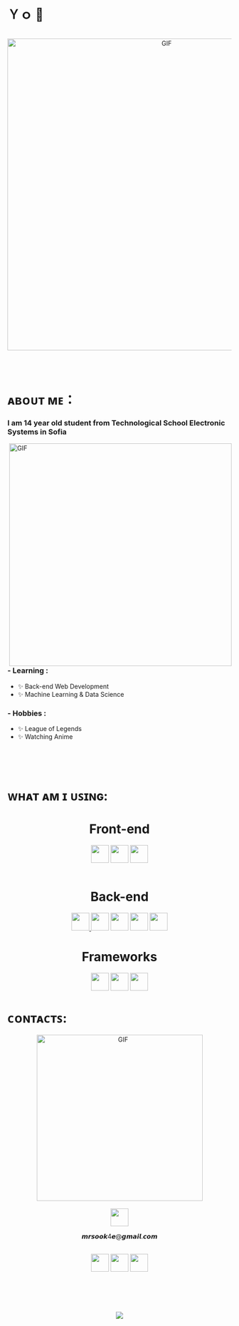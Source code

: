 # Ｙｏ 👋
<br>
<div align="center">
<img hight="300" width="700" alt="GIF" align="center" src="https://giffiles.alphacoders.com/354/35458.gif">
</div>
</br>
</br>
</br>

# ᴀʙᴏᴜᴛ ᴍᴇ：

### I am 14 year old student from Technological School Electronic Systems in Sofia

<img hight="400" width="500" alt="GIF" align="right" src="https://i.pinimg.com/originals/cc/c8/39/ccc839332d89d6150db61b7e47da89f1.gif">

### - Learning :
- ✨ Back-end Web Development
- ✨ Machine Learning & Data Science

### - Hobbies : 
- ✨ League of Legends
- ✨ Watching Anime

</br>
</br>
</br>

# ᴡʜᴀᴛ ᴀᴍ ɪ ᴜꜱɪɴɢ:

<h1 align="center">Front-end</h1>

<div align="center">
<a href="#" target="_blank" rel="noreferrer"> <img src="https://cdn-icons-png.flaticon.com/512/5968/5968267.png" width="40" height="40"/></a>
<a href="#" target="_blank" rel="noreferrer"> <img src="https://cdn-icons-png.flaticon.com/512/5968/5968242.png" width="40" height="40"/></a>
<a href="#" target="_blank" rel="noreferrer"> <img src="https://cdn-icons-png.flaticon.com/512/5968/5968292.png" width="40" height="40"/></a>
</div>
 <br>

<h1 align="center">Back-end</h1>
<div align="center"> 
  <a href="https://www.python.org/" target="_blank" rel="noreferrer"> <img src="https://cdn-icons-png.flaticon.com/512/5968/5968350.png" width="40" height="40"/>
    <a href="#" target="_blank" rel="noreferrer"> <img src="https://cdn-icons-png.flaticon.com/512/6132/6132221.png" width="40" height="40"/></a>
      <a href="#" target="_blank" rel="noreferrer"> <img src="https://cdn-icons-png.flaticon.com/512/6132/6132222.png" width="40" height="40"/></a>
        <a href="#" target="_blank" rel="noreferrer"> <img src="https://cdn-icons-png.flaticon.com/512/3665/3665923.png" width="40" height="40"/></a>
          <a href="https://nodejs.org/en/" target="_blank" rel="noreferrer"> <img src="https://cdn-icons-png.flaticon.com/512/5968/5968322.png" width="40" height="40"/></a>
            </div>
<h1 align="center">Frameworks</h1>
<div align = "center">
  <a href="https://getbootstrap.com/" target="_blank" rel="noreferrer"> <img src="https://cdn-icons-png.flaticon.com/512/5968/5968672.png" width="40" height="40"/></a>
      <a href="https://flask.palletsprojects.com/en/2.2.x/" target="_blank" rel="noreferrer"> <img src="https://cdn.icon-icons.com/icons2/2148/PNG/512/flask_icon_132389.png" width="40" height="40"/></a>
              <a href="https://rubyonrails.org/" target="_blank" rel="noreferrer"> <img src="https://icon-library.com/images/ruby-on-rails-icon/ruby-on-rails-icon-15.jpg" width="40" height="40"/></a>
 </div>

# ᴄᴏɴᴛᴀᴄᴛꜱ: 

<div align="center">
<img hight="498" width="373" alt="GIF" align="center" src="https://media.tenor.com/xzgyEQeWDmkAAAAC/telephone-anime.gif ">
 </div>
<br>
<div align="center"> 
  <a href="..\mrsook4e@gmail.com" target="_blank" rel="noreferrer"> <img src="https://cdn-icons-png.flaticon.com/512/732/732200.png" width="40" height="40"/></a>
    <p> 𝙢𝙧𝙨𝙤𝙤𝙠4𝙚@𝙜𝙢𝙖𝙞𝙡.𝙘𝙤𝙢 </p>
    <br>
        <a href="#" target="_blank" rel="noreferrer"> <img src="https://cdn-icons-png.flaticon.com/512/5968/5968756.png" width="40" height="40"/></a>
              <a href="https://www.instagram.com/v.vslv__/" target="_blank" rel="noreferrer"> <img src="https://cdn-icons-png.flaticon.com/512/174/174855.png" width="40" height="40"/></a>
                <a href="https://www.linkedin.com/in/vasil-vasilev-8157b7240/" target="_blank" rel="noreferrer"> <img src="https://cdn-icons-png.flaticon.com/512/3536/3536505.png" width="40" height="40"/></a>
<br>
<br>

#  
  
  
<br>  
<p align="center" >  
  <a href="https://github.com/SookX/github-readme-stats"> 
<img  src="https://github-readme-stats.vercel.app/api?username=SookX&&show_icons=true&theme=radical"/>
  </a>
